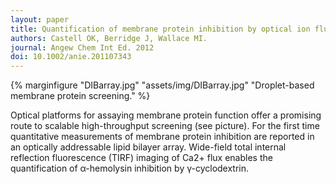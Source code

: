 ```yaml
---
layout: paper
title: Quantification of membrane protein inhibition by optical ion flux in a droplet interface bilayer array.
authors: Castell OK, Berridge J, Wallace MI.
journal: Angew Chem Int Ed. 2012
doi: 10.1002/anie.201107343
---
```

{% marginfigure "DIBarray.jpg" "assets/img/DIBarray.jpg" "Droplet-based membrane protein screening." %}

Optical platforms for assaying membrane protein function offer a promising route to scalable high-throughput screening (see picture). For the first time quantitative measurements of membrane protein inhibition are reported in an optically addressable lipid bilayer array. Wide-field total internal reflection fluorescence (TIRF) imaging of Ca2+ flux enables the quantification of α-hemolysin inhibition by γ-cyclodextrin.

